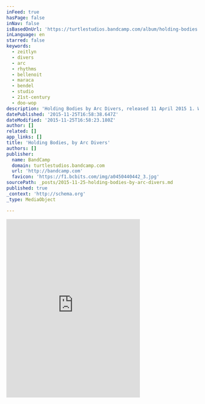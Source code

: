 ```yaml
---
inFeed: true
hasPage: false
inNav: false
isBasedOnUrl: 'https://turtlestudios.bandcamp.com/album/holding-bodies'
inLanguage: en
starred: false
keywords:
  - zeitlyn
  - divers
  - arc
  - rhythms
  - bellenoit
  - maraca
  - bendel
  - studio
  - 21st-century
  - doo-wop
description: 'Holding Bodies by Arc Divers, released 11 April 2015 1. When We Met 2. Never Enough 3. Pretty Mama 4. The Price Is Too High 5. Every Bridge You Burned 6. Angry Whiskey 7. Wild Things 8. Better Than Magic 9. Pure 10.'
datePublished: '2015-11-25T16:58:38.647Z'
dateModified: '2015-11-25T16:58:23.180Z'
author: []
related: []
app_links: []
title: 'Holding Bodies, by Arc Divers'
authors: []
publisher:
  name: BandCamp
  domain: turtlestudios.bandcamp.com
  url: 'http://bandcamp.com'
  favicon: 'https://f1.bcbits.com/img/a0450440442_3.jpg'
sourcePath: _posts/2015-11-25-holding-bodies-by-arc-divers.md
published: true
_context: 'http://schema.org'
_type: MediaObject

---
```

<iframe src="https://cdn.embedly.com/widgets/media.html?src=https%3A%2F%2Fbandcamp.com%2FEmbeddedPlayer%2Fv%3D2%2Falbum%3D3953556681%2Fsize%3Dlarge%2Flinkcol%3D0084B4%2Fnotracklist%3Dtrue%2Ftwittercard%3Dtrue%2F&amp;url=https%3A%2F%2Fturtlestudios.bandcamp.com%2Falbum%2Fholding-bodies&amp;image=https%3A%2F%2Ff1.bcbits.com%2Fimg%2Fa0450440442_5.jpg&amp;key=b7d04c9b404c499eba89ee7072e1c4f7&amp;type=text%2Fhtml&amp;schema=bandcamp" width="350" height="467" scrolling="no" frameborder="0" allowfullscreen="allowfullscreen" style=""></iframe>